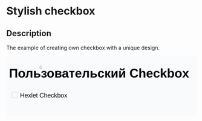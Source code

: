 # Stylish checkbox

## Description

The example of creating own checkbox with a unique design.

![Alt text](https://github.com/Femalopper/HTML-CSS-coding/blob/main/stylish%20checkbox/screenshots/Stylish%20checkbox.gif)
